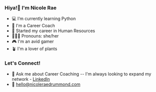 ### Hiya!👋 I'm Nicole Rae

- 💻 I’m currently learning Python
- 🤝 I'm a Career Coach
- 💼 Started my career in Human Resources
- 👩🏻‍🦰 Pronouns: she/her
- 🎮 I'm an avid gamer
- 🪴 I'm a lover of plants

### Let's Connect!
- 💬 Ask me about Career Coaching -- I'm always looking to expand my network - <a href="https://www.linkedin.com/in/nicoleraedrummond">LinkedIn</a>
- 📩 hello@nicoleraedrummond.com

### 

<!--
**nicolerae/nicolerae** is a ✨ _special_ ✨ repository because its `README.md` (this file) appears on your GitHub profile.
- 🔭 I’m currently working on ...
- 🌱 I’m currently learning Python
- 💬 Ask me about Career Coaching
- 📫 How to reach me: hello@nicoleraedrummond.com
- 😄 Pronouns: she/her
Here are some ideas to get you started:

- 🔭 I’m currently working on creating readme.md templates for my students
- 🌱 I’m currently learning Python
- 💬 Ask me about Career Coaching
- 📫 How to reach me: hello@nicoleraedrummond.com
- 😄 Pronouns: she/her
- ⚡ Fun fact: I met my partner on Instagram in 2012
-->
